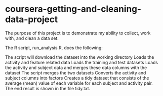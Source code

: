 # coursera-getting-and-cleaning-data-project
The purpose of this project is to demonstrate my ability to collect, work with, and clean a data set.

The R script, run_analysis.R, does the following:

The script will download the dataset into the working directory
Loads the activity and feature related data
Loads the training and test datasets
Loads the activity and subject data and merges these data columns with the dataset
The script merges the two datasets
Converts the activity and subject columns into factors
Creates a tidy dataset that consists of the average (mean) value of each variable for each subject and activity pair.
The end result is shown in the file tidy.txt.
